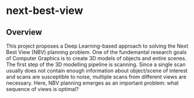 # next-best-view

## Overview
This project proposes a Deep Learning-based approach to solving the Next Best View (NBV) planning problem. One of the fundemantal research goals of Computer Graphics is to create 3D models of objects and entire scenes. The first step of the 3D modelling pipeline is scanning. Since a single scan usually does not contain enough information about object/scene of interest and scans are susceptible to noise, multiple scans from different views are necessary. Here, NBV planning emerges as an important problem: what sequence of views is optimal? 